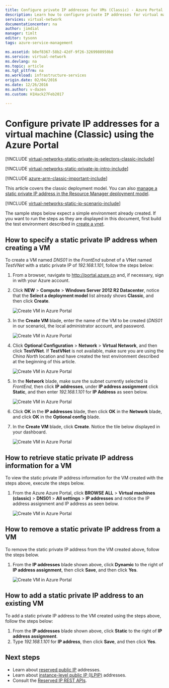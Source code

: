 ```yaml
---
title: Configure private IP addresses for VMs (Classic) - Azure Portal | Azure
description: Learn how to configure private IP addresses for virtual machines (Classic) using the Azure Portal.
services: virtual-network
documentationcenter: na
author: jimdial
manager: timlt
editor: tysonn
tags: azure-service-management

ms.assetid: b8ef8367-58b2-42df-9f26-3269980950b8
ms.service: virtual-network
ms.devlang: na
ms.topic: article
ms.tgt_pltfrm: na
ms.workload: infrastructure-services
origin.date: 02/04/2016
ms.date: 12/26/2016
ms.author: v-dazen
ms.custom: H1Hack27Feb2017

---
```

# Configure private IP addresses for a virtual machine (Classic) using the Azure Portal

[!INCLUDE [virtual-networks-static-private-ip-selectors-classic-include](../../includes/virtual-networks-static-private-ip-selectors-classic-include.md)]

[!INCLUDE [virtual-networks-static-private-ip-intro-include](../../includes/virtual-networks-static-private-ip-intro-include.md)]

[!INCLUDE [azure-arm-classic-important-include](../../includes/azure-arm-classic-important-include.md)]

This article covers the classic deployment model. You can also [manage a static private IP address in the Resource Manager deployment model](virtual-networks-static-private-ip-arm-pportal.md).

[!INCLUDE [virtual-networks-static-ip-scenario-include](../../includes/virtual-networks-static-ip-scenario-include.md)]

The sample steps below expect a simple environment already created. If you want to run the steps as they are displayed in this document, first build the test environment described in [create a vnet](virtual-networks-create-vnet-classic-pportal.md).

## How to specify a static private IP address when creating a VM
To create a VM named *DNS01* in the *FrontEnd* subnet of a VNet named *TestVNet* with a static private IP of *192.168.1.101*, follow the steps below:

1. From a browser, navigate to http://portal.azure.cn and, if necessary, sign in with your Azure account.
2. Click **NEW** > **Compute** > **Windows Server 2012 R2 Datacenter**, notice that the **Select a deployment model** list already shows **Classic**, and then click **Create**.

    ![Create VM in Azure Portal](./media/virtual-networks-static-ip-classic-pportal/figure01.png)
3. In the **Create VM** blade, enter the name of the VM to be created (*DNS01* in our scenario), the local administrator account, and password.

    ![Create VM in Azure Portal](./media/virtual-networks-static-ip-classic-pportal/figure02.png)
4. Click **Optional Configuration** > **Network** > **Virtual Network**, and then click **TestVNet**. If **TestVNet** is not available, make sure you are using the *China North* location and have created the test environment described at the beginning of this article.

    ![Create VM in Azure Portal](./media/virtual-networks-static-ip-classic-pportal/figure03.png)
5. In the **Network** blade, make sure the subnet currently selected is *FrontEnd*, then click **IP addresses**, under **IP address assignment** click **Static**, and then enter *192.168.1.101* for **IP Address** as seen below.

    ![Create VM in Azure Portal](./media/virtual-networks-static-ip-classic-pportal/figure04.png)    
6. Click **OK** in the **IP addresses** blade, then click **OK** in the **Network** blade, and click **OK** in the **Optional config** blade.
7. In the **Create VM** blade, click **Create**. Notice the tile below displayed in your dashboard.

    ![Create VM in Azure Portal](./media/virtual-networks-static-ip-classic-pportal/figure05.png)

## How to retrieve static private IP address information for a VM
To view the static private IP address information for the VM created with the steps above, execute the steps below.

1. From the Azure Azure Portal, click **BROWSE ALL** > **Virtual machines (classic)** > **DNS01** > **All settings** > **IP addresses** and notice the IP address assignment and IP address as seen below.

    ![Create VM in Azure Portal](./media/virtual-networks-static-ip-classic-pportal/figure06.png)

## How to remove a static private IP address from a VM
To remove the static private IP address from the VM created above, follow the steps below.

1. From the **IP addresses** blade shown above, click **Dynamic** to the right of **IP address assignment**, then click **Save**, and then click **Yes**.

    ![Create VM in Azure Portal](./media/virtual-networks-static-ip-classic-pportal/figure07.png)

## How to add a static private IP address to an existing VM
To add a static private IP address to the VM created using the steps above, follow the steps below:

1. From the **IP addresses** blade shown above, click **Static** to the right of **IP address assignment**.
2. Type *192.168.1.101* for **IP address**, then click **Save**, and then click **Yes**.

## Next steps
* Learn about [reserved public IP](virtual-networks-reserved-public-ip.md) addresses.
* Learn about [instance-level public IP (ILPIP)](virtual-networks-instance-level-public-ip.md) addresses.
* Consult the [Reserved IP REST APIs](https://msdn.microsoft.com/library/azure/dn722420.aspx).
